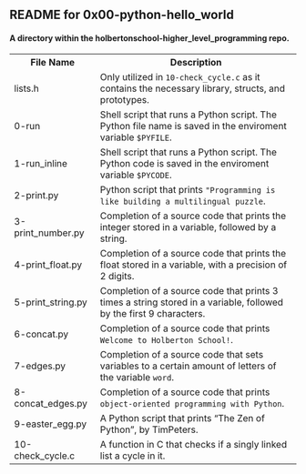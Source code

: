 <!DOCTYPE html>
<html>
<body>
<h2>README for 0x00-python-hello_world</h2>
<h4>A directory within the holbertonschool-higher_level_programming repo.</h4>

<table style="width:100%">
<tr>
<th>File Name</th>
<th>Description</th>
</tr>
<tr>
<td>lists.h</td>
<td>Only utilized in <code>10-check_cycle.c</code> as it contains the necessary library, structs, and prototypes.</td>
</tr>
<tr>
<td>0-run</td>
<td>Shell script that runs a Python script. The Python file name is saved in the enviroment variable <code>$PYFILE</code>.</td>
</tr>
<tr>
<td>1-run_inline</td>
<td>Shell script that runs a Python script. The Python code is saved in the enviroment variable <code>$PYCODE</code>.</td>
</tr>
<tr>
<td>2-print.py</td>
<td>Python script that prints <code>"Programming is like building a multilingual puzzle</code>.</td>
</tr>
<tr>
<td>3-print_number.py</td>
<td>Completion of a source code that prints the integer stored in a variable, followed by a string.</td>
</tr>
<tr>
<td>4-print_float.py</td>
<td>Completion of a source code that prints the float stored in a variable, with a precision of 2 digits.</td>
</tr>
<tr>
<td>5-print_string.py</td>
<td>Completion of a source code that prints 3 times a string stored in a variable, followed by the first 9 characters.</td>
</tr>
<tr>
<td>6-concat.py</td>
<td>Completion of a source code that prints <code>Welcome to Holberton School!</code>.</td>
</tr>
<tr>
<td>7-edges.py</td>
<td>Completion of a source code that sets variables to a certain amount of letters of the variable <code>word</code>.</td>
</tr>
<tr>
<td>8-concat_edges.py</td>
<td>Completion of a source code that prints <code>object-oriented programming with Python</code>.</td>
</tr>
<tr>
<td>9-easter_egg.py</td>
<td>A Python script that prints “The Zen of Python”, by TimPeters.</td>
</tr>
<tr>
<td>10-check_cycle.c</td>
<td>A function in C that checks if a singly linked list a cycle in it.</td>
</tr>
</table>

</body>
</html>
